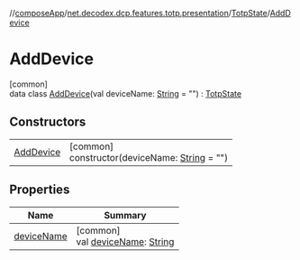 //[composeApp](../../../../index.md)/[net.decodex.dcp.features.totp.presentation](../../index.md)/[TotpState](../index.md)/[AddDevice](index.md)

# AddDevice

[common]\
data class [AddDevice](index.md)(val deviceName: [String](https://kotlinlang.org/api/latest/jvm/stdlib/kotlin/-string/index.html) = &quot;&quot;) : [TotpState](../index.md)

## Constructors

| | |
|---|---|
| [AddDevice](-add-device.md) | [common]<br>constructor(deviceName: [String](https://kotlinlang.org/api/latest/jvm/stdlib/kotlin/-string/index.html) = &quot;&quot;) |

## Properties

| Name | Summary |
|---|---|
| [deviceName](device-name.md) | [common]<br>val [deviceName](device-name.md): [String](https://kotlinlang.org/api/latest/jvm/stdlib/kotlin/-string/index.html) |
